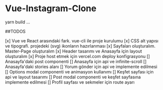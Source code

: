 # Vue-Instagram-Clone
yarn build
...

##TODOS

[x] Vue ve React arasındaki fark. vue-cli ile proje kurulumu
[x] CSS alt yapısı ve tipografi. projedeki (svg) ikonların hazırlanması
[x] Sayfaları oluşturalım. Master-Page oluşturalım
[x] Header tasarımı ve Anasayfa için layout oluşturalım
[x] Proje host etmek için vercel.com deploy konfigrasyonu
[] Anasayfa'daki post componenti
[] Anasayfa için api ve infinite-scroll
[] Anasayfa'daki stories alanı
[] Yorum gönder için api ve implemente edilmesi
[] Options modal componenti ve animasyon kullanımı
[] Keşfet sayfası için api ve layout tasarımı
[] Post modal componenti ve keşfet sayfasına implemente edilmesi
[] Profil sayfası ve sekmeler için route ayarı

